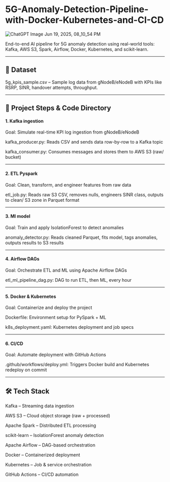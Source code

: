 # 5G-Anomaly-Detection-Pipeline-with-Docker-Kubernetes-and-CI-CD


![ChatGPT Image Jun 19, 2025, 08_10_54 PM](https://github.com/user-attachments/assets/a3ba834d-2f61-44c4-be44-d43a0c525fb9)



End-to-end AI pipeline for 5G anomaly detection using real-world tools: Kafka, AWS S3, Spark, Airflow, Docker, Kubernetes, and scikit-learn.

---

## 📁 Dataset

5g_kpis_sample.csv – Sample log data from gNodeB/eNodeB with KPIs like RSRP, SINR, handover attempts, throughput.

---

## 🚀 Project Steps & Code Directory

#### 1. Kafka ingestion

Goal: Simulate real-time KPI log ingestion from gNodeB/eNodeB

kafka_producer.py: Reads CSV and sends data row-by-row to a Kafka topic

kafka_consumer.py: Consumes messages and stores them to AWS S3 (raw/ bucket)

---

#### 2. ETL Pyspark

Goal: Clean, transform, and engineer features from raw data

etl_job.py: Reads raw S3 CSV, removes nulls, engineers SINR class, outputs to clean/ S3 zone in Parquet format

---

#### 3. Ml model

Goal: Train and apply IsolationForest to detect anomalies

anomaly_detector.py: Reads cleaned Parquet, fits model, tags anomalies, outputs results to S3 results

---

#### 4. Airflow DAGs

Goal: Orchestrate ETL and ML using Apache Airflow DAGs

etl_ml_pipeline_dag.py: DAG to run ETL, then ML, every hour

---

#### 5. Docker & Kubernetes

Goal: Containerize and deploy the project

Dockerfile: Environment setup for PySpark + ML

k8s_deployment.yaml: Kubernetes deployment and job specs

---

#### 6. CI/CD

Goal: Automate deployment with GitHub Actions

.github/workflows/deploy.yml: Triggers Docker build and Kubernetes redeploy on commit

---

## 🛠️ Tech Stack

Kafka – Streaming data ingestion

AWS S3 – Cloud object storage (raw + processed)

Apache Spark – Distributed ETL processing

scikit-learn – IsolationForest anomaly detection

Apache Airflow – DAG-based orchestration

Docker – Containerized deployment

Kubernetes – Job & service orchestration

GitHub Actions – CI/CD automation
